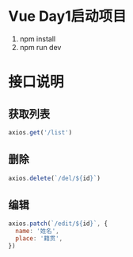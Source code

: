 # Vue Day1启动项目

1. npm install
2. npm run dev

# 接口说明

## 获取列表

```javascript
axios.get('/list')
```

## 删除

```javascript
axios.delete(`/del/${id}`)
```

## 编辑

```javascript
axios.patch(`/edit/${id}`, {
  name: '姓名',
  place: '籍贯',
})
```
